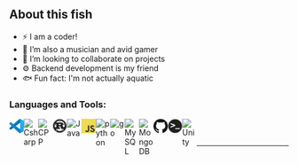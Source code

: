 ## About this fish

- ⚡ I am a coder!
- 🎻 I’m also a musician and avid gamer
- 👯 I’m looking to collaborate on projects
- ⚙️ Backend development is my friend
- 🐟 Fun fact: I'm not actually aquatic


### Languages and Tools:

[<img align="left" alt="Visual Studio Code" width="26px" src="https://raw.githubusercontent.com/github/explore/80688e429a7d4ef2fca1e82350fe8e3517d3494d/topics/visual-studio-code/visual-studio-code.png" />][linkedin]
[<img align="left" alt="Csharp" width="26px" src="https://raw.githubusercontent.com/abranhe/programming-languages-logos/master/src/csharp/csharp_32x32.png" />][linkedin]
[<img align="left" alt="CPP" width="26px" src="https://raw.githubusercontent.com/abranhe/programming-languages-logos/master/src/cpp/cpp_32x32.png" />][linkedin]
[<img align="left" alt="Rust" width="26px" src="https://raw.githubusercontent.com/github/explore/80688e429a7d4ef2fca1e82350fe8e3517d3494d/topics/rust/rust.png" />][linkedin]
[<img align="left" alt="Java" width="26px" src="https://raw.githubusercontent.com/abranhe/programming-languages-logos/master/src/java/java_32x32.png" />][linkedin]
[<img align="left" alt="JavaScript" width="26px" src="https://raw.githubusercontent.com/github/explore/80688e429a7d4ef2fca1e82350fe8e3517d3494d/topics/javascript/javascript.png" />][linkedin]
[<img align="left" alt="python" width="26px" src="https://raw.githubusercontent.com/abranhe/programming-languages-logos/master/src/python/python_32x32.png" />][linkedin]
[<img align="left" alt="go" width="26px" src="https://raw.githubusercontent.com/abranhe/programming-languages-logos/master/src/go/go_32x32.png" />][linkedin]
[<img align="left" alt="MySQL" width="26px" src="https://styles.redditmedia.com/t5_2qm6k/styles/communityIcon_dhjr6guc03x51.png?width=256&s=3e825b7205c7f497d4695028e358d26ee359f84b" />][linkedin]
[<img align="left" alt="MongoDB" width="26px" src="https://icon2.cleanpng.com/20180403/rww/kisspng-mongodb-node-js-npm-open-source-model-angularjs-leaf-5ac44d9eb3d294.1874788615228143667366.jpg" />][linkedin]
[<img align="left" alt="GitHub" width="26px" src="https://raw.githubusercontent.com/github/explore/78df643247d429f6cc873026c0622819ad797942/topics/github/github.png" />][linkedin]
[<img align="left" alt="Terminal" width="26px" src="https://raw.githubusercontent.com/github/explore/80688e429a7d4ef2fca1e82350fe8e3517d3494d/topics/terminal/terminal.png" />][linkedin]
[<img align="left" alt="Unity" width="26px" src="https://icon-library.com/images/unity-icon/unity-icon-22.jpg" />][linkedin]


<br />
<br />

---

[linkedin]: https://www.linkedin.com/in/caspar-sell%C3%A9n-2952b5225/
